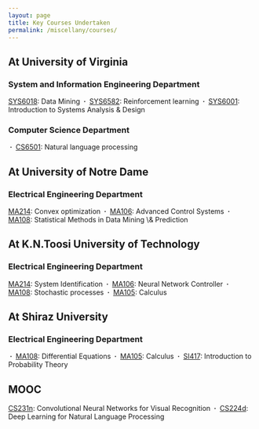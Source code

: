 ```yaml
---
layout: page
title: Key Courses Undertaken
permalink: /miscellany/courses/
---
```


<h2>At University of Virginia </h2>

<h3> System and Information Engineering Department</h3>

<a href="">SYS6018</a>: Data Mining
<b>&nbsp;&middot;&nbsp;</b> <a href="">SYS6582</a>: Reinforcement learning 
<b>&nbsp;&middot;&nbsp;</b> <a href="">SYS6001</a>: Introduction to Systems Analysis & Design


<h3>Computer Science Department  </h3>
<b>&nbsp;&middot;&nbsp;</b> <a href="">CS6501</a>: Natural language processing

<h2>At University of Notre Dame </h2>
<h3>Electrical Engineering Department </h3>
<a href="">MA214</a>: Convex optimization
<b>&nbsp;&middot;&nbsp;</b> <a href="">MA106</a>: Advanced Control Systems
<b>&nbsp;&middot;&nbsp;</b> <a href="">MA108</a>: Statistical Methods in Data Mining \& Prediction


<h2>At K.N.Toosi University of Technology </h2>
<h3>Electrical Engineering Department </h3>
<a href="">MA214</a>: System Identification
<b>&nbsp;&middot;&nbsp;</b> <a href="">MA106</a>: Neural Network Controller
<b>&nbsp;&middot;&nbsp;</b> <a href="">MA108</a>: Stochastic processes
<b>&nbsp;&middot;&nbsp;</b> <a href="">MA105</a>: Calculus

<h2>At Shiraz University </h2>
<h3>Electrical Engineering Department </h3>
<b>&nbsp;&middot;&nbsp;</b> <a href="">MA108</a>: Differential Equations
<b>&nbsp;&middot;&nbsp;</b> <a href="">MA105</a>: Calculus
<b>&nbsp;&middot;&nbsp;</b> <a href="">SI417</a>: Introduction to Probability Theory

<h2>MOOC</h2>
<a href="http://cs231n.stanford.edu/">CS231n</a>: Convolutional Neural Networks for Visual Recognition
<b>&nbsp;&middot;&nbsp;</b> <a href="http://cs224d.stanford.edu/">CS224d</a>: Deep Learning for Natural Language Processing


